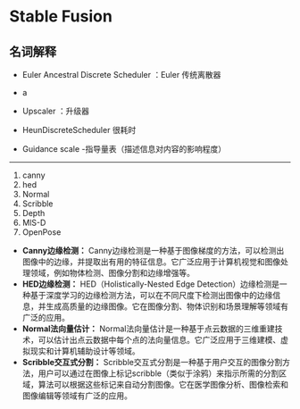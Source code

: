 # Stable Fusion 
## 名词解释
* Euler Ancestral Discrete Scheduler  ：Euler 传统离散器
* a
* Upscaler ：升级器
* HeunDiscreteScheduler 很耗时

* Guidance scale -指导量表（描述信息对内容的影响程度）
---
1. canny 
2. hed 
3. Normal 
4. Scribble 
5. Depth 
6. MlS-D 
7. OpenPose
* **Canny边缘检测：** Canny边缘检测是一种基于图像梯度的方法，可以检测出图像中的边缘，并提取出有用的特征信息。它广泛应用于计算机视觉和图像处理领域，例如物体检测、图像分割和边缘增强等。
* **HED边缘检测：** HED（Holistically-Nested Edge Detection）边缘检测是一种基于深度学习的边缘检测方法，可以在不同尺度下检测出图像中的边缘信息，并生成高质量的边缘图像。它在图像分割、物体识别和场景理解等领域有广泛的应用。
* **Normal法向量估计：** Normal法向量估计是一种基于点云数据的三维重建技术，可以估计出点云数据中每个点的法向量信息。它广泛应用于三维建模、虚拟现实和计算机辅助设计等领域。
* **Scribble交互式分割：** Scribble交互式分割是一种基于用户交互的图像分割方法，用户可以通过在图像上标记scribble（类似于涂鸦）来指示所需的分割区域，算法可以根据这些标记来自动分割图像。它在医学图像分析、图像检索和图像编辑等领域有广泛的应用。
